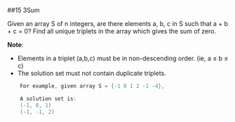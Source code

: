 ##15 3Sum 

Given an array S of n integers, are there elements a, b, c in S such that a + b + c = 0? Find all unique triplets in the array which gives the sum of zero.

**Note**:
* Elements in a triplet (a,b,c) must be in non-descending order. (ie, a ≤ b ≤ c)
* The solution set must not contain duplicate triplets.
```java 
    For example, given array S = {-1 0 1 2 -1 -4},

    A solution set is:
    (-1, 0, 1)
    (-1, -1, 2)
```